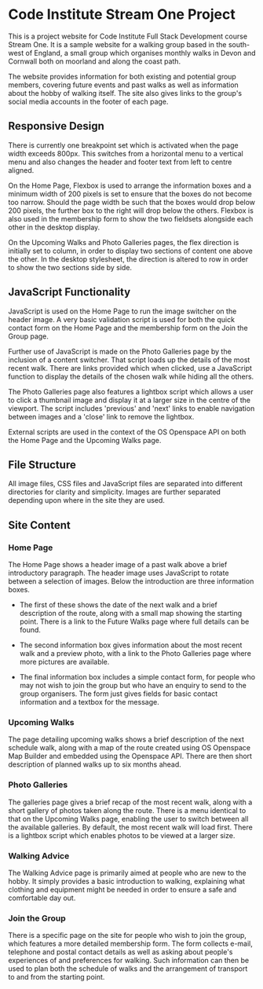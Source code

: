 # Code Institute Stream One Project
 
This is a project website for Code Institute Full Stack Development course Stream One. It is a sample website for a walking group based in the south-west of England, a small group which organises monthly walks in Devon and Cornwall both on moorland and along the coast path. 

The website provides information for both existing and potential group members, covering future events and past walks as well as information about the hobby of walking itself. The site also gives links to the group's social media accounts in the footer of each page.

## Responsive Design

There is currently one breakpoint set which is activated when the page width exceeds 800px. This switches from a horizontal menu to a vertical menu and also changes the header and footer text from left to centre aligned.

On the Home Page, Flexbox is used to arrange the information boxes and a minimum width of 200 pixels is set to ensure that the boxes do not become too narrow. Should the page width be such that the boxes would drop below 200 pixels, the further box to the right will drop below the others. Flexbox is also used in the membership form to show the two fieldsets alongside each other in the desktop display.

On the Upcoming Walks and Photo Galleries pages, the flex direction is initially set to column, in order to display two sections of content one above the other. In the desktop stylesheet, the direction is altered to row in order to show the two sections side by side.

## JavaScript Functionality

JavaScript is used on the Home Page to run the image switcher on the header image. A very basic validation script is used for both the quick contact form on the Home Page and the membership form on the Join the Group page.

Further use of JavaScript is made on the Photo Galleries page by the inclusion of a content switcher. That script loads up the details of the most recent walk. There are links provided which when clicked, use a JavaScript function to display the details of the chosen walk while hiding all the others.

The Photo Galleries page also features a lightbox script which allows a user to click a thumbnail image and display it at a larger size in the centre of the viewport. The script includes 'previous' and 'next' links to enable navigation between images and a 'close' link to remove the lightbox.

External scripts are used in the context of the OS Openspace API on both the Home Page and the Upcoming Walks page.

## File Structure

All image files, CSS files and JavaScript files are separated into different directories for clarity and simplicity. Images are further separated depending upon where in the site they are used.

## Site Content

### Home Page

The Home Page shows a header image of a past walk above a brief introductory paragraph. The header image uses JavaScript to rotate between a selection of images. Below the introduction are three information boxes.

* The first of these shows the date of the next walk and a brief description of the route, along with a small map showing the starting point. There is a link to the Future Walks page where full details can be found.

* The second information box gives information about the most recent walk and a preview photo, with a link to the Photo Galleries page where more pictures are available.

* The final information box includes a simple contact form, for people who may not wish to join the group but who have an enquiry to send to the group organisers. The form just gives fields for basic contact information and a textbox for the message.

### Upcoming Walks

The page detailing upcoming walks shows a brief description of the next schedule walk, along with a map of the route created using OS Openspace Map Builder and embedded using the Openspace API. There are then short description of planned walks up to six months ahead.

### Photo Galleries

The galleries page gives a brief recap of the most recent walk, along with a short gallery of photos taken along the route. There is a menu identical to that on the Upcoming Walks page, enabling the user to switch between all the available galleries. By default, the most recent walk will load first. There is a lightbox script which enables photos to be viewed at a larger size.

### Walking Advice

The Walking Advice page is primarily aimed at people who are new to the hobby. It simply provides a basic introduction to walking, explaining what clothing and equipment might be needed in order to ensure a safe and comfortable day out.

### Join the Group

There is a specific page on the site for people who wish to join the group, which features a more detailed membership form. The form collects e-mail, telephone and postal contact details as well as asking about people's experiences of and preferences for walking. Such information can then be used to plan both the schedule of walks and the arrangement of transport to and from the starting point.